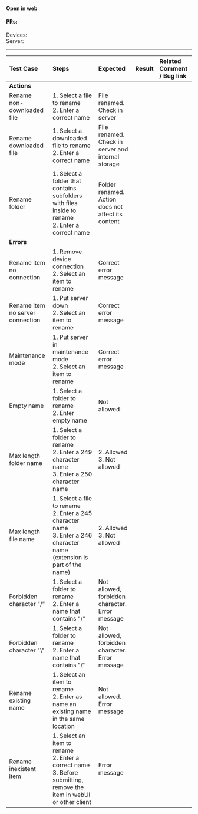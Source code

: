 #### Open in web 

#### PRs: 

Devices:  <br>
Server: 


---

 
| Test Case | Steps | Expected | Result | Related Comment / Bug link |
| :-------- | :---- | :------- | :----: | :------------------------- | 
|**Actions**||||||
| Rename non-downloaded file  | 1. Select a file to rename<br>2. Enter a correct name | File renamed. Check in server|   |  |
| Rename downloaded file  | 1. Select a downloaded file to rename<br>2. Enter a correct name | File renamed. Check in server and internal storage|   |  |
| Rename folder | 1. Select a folder that contains subfolders with files inside to rename<br>2. Enter a correct name | Folder renamed. Action does not affect its content |  | |
|**Errors**||||||
| Rename item no connection | 1. Remove device connection<br>2. Select an item to rename | Correct error message |  |  |
| Rename item no server connection | 1. Put server down<br>2. Select an item to rename | Correct error message |  |  |
| Maintenance mode | 1. Put server in maintenance mode<br>2. Select an item to rename | Correct error message |  |  |
| Empty name | 1. Select a folder to rename<br>2. Enter empty name | Not allowed |  |   
| Max length folder name | 1. Select a folder to rename<br>2. Enter a 249 character name<br>3. Enter a 250 character name | 2. Allowed<br>3. Not allowed |  |  
| Max length file name | 1. Select a file to rename<br>2. Enter a 245 character name<br>3. Enter a 246 character name (extension is part of the name) | 2. Allowed<br>3. Not allowed |  |   
| Forbidden character \"/\" | 1. Select a folder to rename<br>2. Enter a name that contains \"/\" | Not allowed, forbidden character. Error message |  |   |
| Forbidden character \"\\" | 1. Select a folder to rename<br>2. Enter a name that contains \"\\" | Not allowed, forbidden character. Error message |  |   |
| Rename existing name | 1. Select an item to rename<br>2. Enter as name an existing name in the same location | Not allowed. Error message |  |  |
| Rename inexistent item | 1. Select an item to rename<br>2. Enter a correct name<br>3. Before submitting, remove the item in webUI or other client | Error message |  |  |

